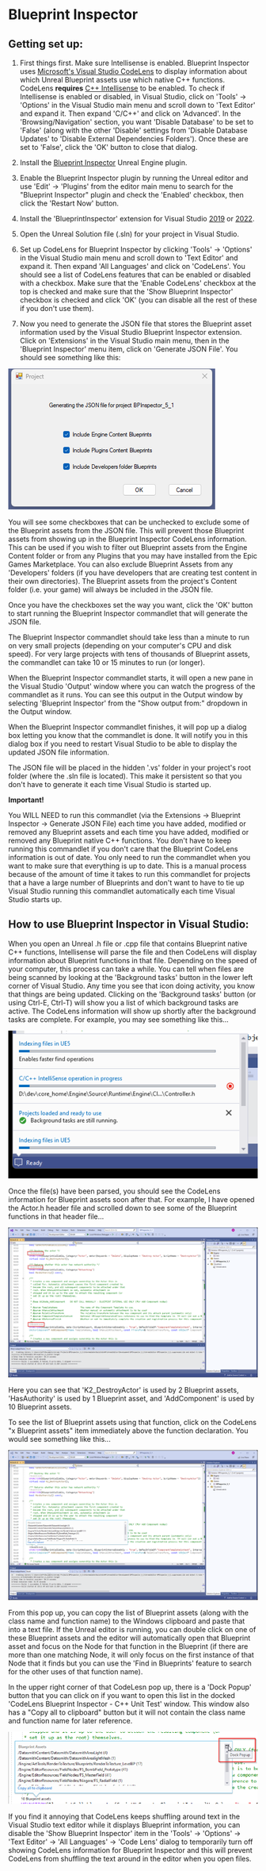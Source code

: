 
# Blueprint Inspector


## Getting set up:

1. First things first.  Make sure Intellisense is enabled.  Blueprint Inspector uses [Microsoft's Visual Studio CodeLens](https://learn.microsoft.com/en-us/visualstudio/ide/find-code-changes-and-other-history-with-codelens?view=vs-2022) to display information about which Unreal Blueprint assets use which native C++ functions.  CodeLens **requires** [C++ Intellisense](https://learn.microsoft.com/en-us/visualstudio/ide/visual-cpp-intellisense?view=vs-2022) to be enabled.  To check if Intellisense is enabled or disabled, in Visual Studio, click on 'Tools' -> 'Options' in the Visual Studio main menu and scroll down to 'Text Editor' and expand it.  Then expand 'C/C++' and click on 'Advanced'.  In the 'Browsing/Navigation' section, you want 'Disable Database' to be set to 'False' (along with the other 'Disable' settings from 'Disable Database Updates' to 'Disable External Dependencies Folders').  Once these are set to 'False', click the 'OK' button to close that dialog.

2. Install the [Blueprint Inspector](https://www.unrealengine.com/marketplace/en-US/product/blueprintinspector) Unreal Engine plugin.

3. Enable the Blueprint Inspector plugin by running the Unreal editor and use 'Edit' -> 'Plugins' from the editor main menu to search for the "Blueprint Inspector" plugin and check the 'Enabled' checkbox, then click the 'Restart Now' button.

4. Install the 'BlueprintInspector' extension for Visual Studio [2019](https://marketplace.visualstudio.com/items?itemName=JeffBroome.BlueprintInspector2019) or [2022](https://marketplace.visualstudio.com/items?itemName=JeffBroome.BlueprintInspector2022).

5. Open the Unreal Solution file (.sln) for your project in Visual Studio.

6. Set up CodeLens for Blueprint Inspector by clicking 'Tools' -> 'Options' in the Visual Studio main menu and scroll down to 'Text Editor' and expand it.  Then expand 'All Languages' and click on 'CodeLens'.  You should see a list of CodeLens features that can be enabled or disabled with a checkbox.  Make sure that the
'Enable CodeLens' checkbox at the top is checked and make sure that the 'Show Blueprint Inspector' checkbox is checked and click 'OK' (you can disable all the rest of these if you don't use them).

7. Now you need to generate the JSON file that stores the Blueprint asset information used by the Visual Studio Blueprint Inspector extension.  Click on 'Extensions' in the Visual Studio main menu, then in the 'Blueprint Inspector' menu item, click on 'Generate JSON File'.  You should see something like this:

![GenerateJsonFile](/images/GenerateJsonFile.png)

You will see some checkboxes that can be unchecked to exclude some of the Blueprint assets from the JSON file.  This will prevent those Blueprint assets from showing up in the Blueprint Inspector CodeLens information.  This can be used if you wish to filter out Blueprint assets from the Engine Content folder or from any Plugins that you may have installed from the Epic Games Marketplace.  You can also exclude Blueprint Assets from any 'Developers' folders (if you have developers that are creating test content in their own directories).  The Blueprint assets from the project's Content folder (i.e. your game) will always be included in the JSON file.

Once you have the checkboxes set the way you want, click the 'OK' button to start running the Blueprint Inspector commandlet that will generate the JSON file.

The Blueprint Inspector commandlet should take less than a minute to run on very small projects (depending on your computer's CPU and disk speed).  For very large projects with tens of thousands of Blueprint assets, the commandlet can take 10 or 15 minutes to run (or longer).

When the Blueprint Inspector commandlet starts, it will open a new pane in the Visual Studio 'Output' window where you can watch the progress of the commandlet as it runs.  You can see this output in the Output window by selecting 'Blueprint Inspector' from the "Show output from:" dropdown in the Output window.

When the Blueprint Inspector commandlet finishes, it will pop up a dialog box letting you know that the commandlet is done.  It will notify you in this dialog box if you need to restart Visual Studio to be able to display the updated JSON file information.

The JSON file will be placed in the hidden '.vs' folder in your project's root folder (where the .sln file is located).  This make it persistent so that you don't have to generate it each time Visual Studio is started up.


**Important!**

You WILL NEED to run this commandlet (via the Extensions -> Blueprint Inspector -> Generate JSON File) each time you have added, modified or removed any Blueprint assets and each time you have added, modified or removed any Blueprint native C++ functions.  You don't have to keep running this commandlet if you don't care that the Blueprint CodeLens information is out of date.  You only need to run the commandlet when you want to make sure that everything is up to date.  This is a manual process because of the amount of time it takes to run this commandlet for projects that a have a large number of Blueprints and don't want to have to tie up Visual Studio running this commandlet automatically each time Visual Studio starts up.

## How to use Blueprint Inspector in Visual Studio:

When you open an Unreal .h file or .cpp file that contains Blueprint native C++ functions, Intellisense will parse the file and then CodeLens will display information about Blueprint functions in that file.  Depending on the speed of your computer, this process can take a while.  You can tell when files are being scanned by looking at the 'Background tasks' button in the lower left corner of Visual Studio.  Any time you see that icon doing activity, you know that things are being updated.  Clicking on the 'Background tasks' button (or using Ctrl-E, Ctrl-T) will show you a list of which background tasks are active.  The CodeLens information will show up shortly after the background tasks are complete.  For example, you may see something like this...

![BackgroundTasks](/images/BackgroundTasks.png)

Once the file(s) have been parsed, you should see the CodeLens information for Blueprint assets soon after that.  For example, I have opened the Actor.h header file and scrolled down to see some of the Blueprint functions in that header file...

![BlueprintInspector_1](/images/BlueprintInspector_1.png)

Here you can see that 'K2_DestroyActor' is used by 2 Blueprint assets, 'HasAuthority' is used by 1 Blueprint asset, and 'AddComponent' is used by 10 Blueprint assets.

To see the list of Blueprint assets using that function, click on the CodeLens "x Blueprint assets" item immediately above the function declaration.  You would see something like this...

![BlueprintInspector_2](/images/BlueprintInspector_2.png)

From this pop up, you can copy the list of Blueprint assets (along with the class name and function name) to the Windows clipboard and paste that into a text file.  If the Unreal editor is running, you can double click on one of these Blueprint assets and the editor will automatically open that Blueprint asset and focus on the Node for that function in the Blueprint (if there are more than one matching Node, it will only focus on the first instance of that Node that it finds but you can use the 'Find in Blueprints' feature to search for the other uses of that function name).

In the upper right corner of that CodeLesn pop up, there is a 'Dock Popup' button that you can click on if you want to open this list in the docked 'CodeLens Blueprint Inspector - C++ Unit Test' window.  This window also has a "Copy all to clipboard" button but it will not contain the class name and function name for later reference.

![BlueprintInspector_3](/images/BlueprintInspector_3.png)

If you find it annoying that CodeLens keeps shuffling around text in the Visual Studio text editor while it displays Blueprint information, you can disable the 'Show Blueprint Inspector' item in the 'Tools' -> 'Options' -> 'Text Editor' -> 'All Languages' -> 'Code Lens' dialog to temporarily turn off showing CodeLens information for Blueprint Inspector and this will prevent CodeLens from shuffling the text around in the editor when you open files.

